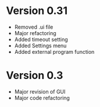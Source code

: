 
# Version 0.31
- Removed .ui file
- Major refactoring
- Added timeout setting
- Added Settings menu
- Added external program function

# Version 0.3

- Major revision of GUI
- Major code refactoring
